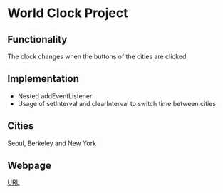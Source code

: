 # World Clock Project
## Functionality
The clock changes when the buttons of the cities are clicked
## Implementation
- Nested addEventListener
- Usage of setInterval and clearInterval to switch time between cities
## Cities
Seoul, Berkeley and New York
## Webpage
[URL](yjclarelee.github.io/world_clock)




